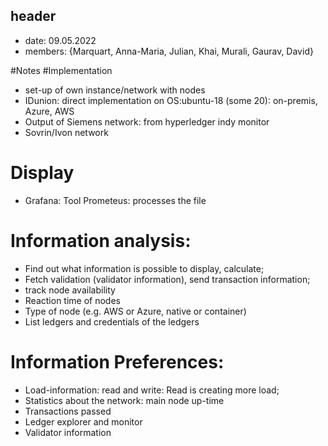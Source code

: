 ## header
- date: 09.05.2022
- members: {Marquart, Anna-Maria, Julian, Khai, Murali, Gaurav, David}

#Notes
#Implementation
- set-up of own instance/network with nodes
- IDunion: direct implementation on OS:ubuntu-18 (some 20): on-premis, Azure, AWS
- Output of Siemens network: from hyperledger indy monitor
- Sovrin/Ivon network

# Display
- Grafana: Tool Prometeus: processes the file

# Information analysis:
- Find out what information is possible to display, calculate;
- Fetch validation (validator information), send transaction information;
- track node availability
- Reaction time of nodes
- Type of node (e.g. AWS or Azure, native or container)
- List ledgers and credentials of the ledgers

# Information Preferences:
- Load-information: read and write: Read is creating more load;
- Statistics about the network: main node up-time
- Transactions passed
- Ledger explorer and monitor
- Validator information
